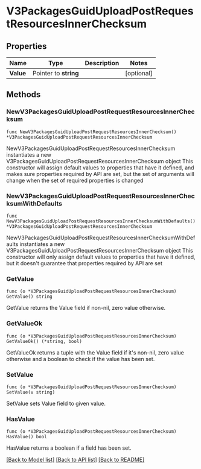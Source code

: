 # V3PackagesGuidUploadPostRequestResourcesInnerChecksum

## Properties

Name | Type | Description | Notes
------------ | ------------- | ------------- | -------------
**Value** | Pointer to **string** |  | [optional] 

## Methods

### NewV3PackagesGuidUploadPostRequestResourcesInnerChecksum

`func NewV3PackagesGuidUploadPostRequestResourcesInnerChecksum() *V3PackagesGuidUploadPostRequestResourcesInnerChecksum`

NewV3PackagesGuidUploadPostRequestResourcesInnerChecksum instantiates a new V3PackagesGuidUploadPostRequestResourcesInnerChecksum object
This constructor will assign default values to properties that have it defined,
and makes sure properties required by API are set, but the set of arguments
will change when the set of required properties is changed

### NewV3PackagesGuidUploadPostRequestResourcesInnerChecksumWithDefaults

`func NewV3PackagesGuidUploadPostRequestResourcesInnerChecksumWithDefaults() *V3PackagesGuidUploadPostRequestResourcesInnerChecksum`

NewV3PackagesGuidUploadPostRequestResourcesInnerChecksumWithDefaults instantiates a new V3PackagesGuidUploadPostRequestResourcesInnerChecksum object
This constructor will only assign default values to properties that have it defined,
but it doesn't guarantee that properties required by API are set

### GetValue

`func (o *V3PackagesGuidUploadPostRequestResourcesInnerChecksum) GetValue() string`

GetValue returns the Value field if non-nil, zero value otherwise.

### GetValueOk

`func (o *V3PackagesGuidUploadPostRequestResourcesInnerChecksum) GetValueOk() (*string, bool)`

GetValueOk returns a tuple with the Value field if it's non-nil, zero value otherwise
and a boolean to check if the value has been set.

### SetValue

`func (o *V3PackagesGuidUploadPostRequestResourcesInnerChecksum) SetValue(v string)`

SetValue sets Value field to given value.

### HasValue

`func (o *V3PackagesGuidUploadPostRequestResourcesInnerChecksum) HasValue() bool`

HasValue returns a boolean if a field has been set.


[[Back to Model list]](../README.md#documentation-for-models) [[Back to API list]](../README.md#documentation-for-api-endpoints) [[Back to README]](../README.md)


